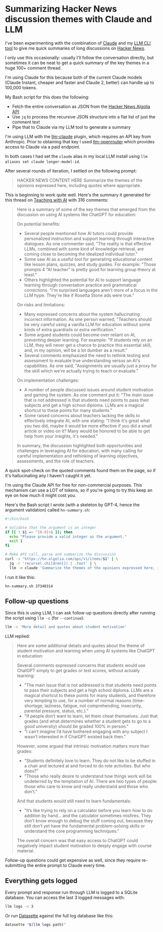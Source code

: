 # Summarizing Hacker News discussion themes with Claude and LLM

I've been experimenting with the combination of [Claude](https://claude.ai/) and my [LLM CLI tool](https://llm.datasette.io/) to give me quick summaries of long discussions on [Hacker News](https://news.ycombinator.com/).

I only use this occasionally: usually I'll follow the conversation directly, but sometimes it can be neat to get a quick summary of the key themes in a huge 100+ comment thread.

I'm using Claude for this because both of the current Claude models (Claude Instant, cheaper and faster and Claude 2, better) can handle up to 100,000 tokens.

My Bash script for this does the following:

- Fetch the entire conversation as JSON from the [Hacker News Algolia API](https://hn.algolia.com/api)
- Use `jq` to process the recursive JSON structure into a flat list of just the comment text
- Pipe that to Claude via my LLM tool to generate a summary

I'm using LLM with the [llm-claude](https://github.com/) plugin, which requires an API key from Anthropic. Prior to obtaining that key I used [llm-openrouter](https://github.com/simonw/llm-openrouter) which provides access to Claude via a paid endpoint.

In both cases I had set the `claude` alias in my local LLM install using `llm aliases set claude longer-model-id`.

After several rounds of iteration, I settled on the following prompt:

> HACKER NEWS CONTENT HERE Summarize the themes of the opinions expressed here, including quotes where appropriate.

This is beginning to work quite well. Here's the summary it generated for this thread on [Teaching with AI](https://news.ycombinator.com/item?id=37340314) with 316 comments:

> Here is a summary of some of the key themes that emerged from the discussion on using AI systems like ChatGPT for education:
> 
> On potential benefits:
> 
> - Several people mentioned how AI tutors could provide personalized instruction and support learning through interactive dialogues. As one commenter said, "The reality is that effective LLMs, combined with some kind of knowledge retrieval, are coming close to becoming the idealized individual tutor."
> - Some saw AI as a useful tool for generating educational content like lesson plans, quizzes, and study guides. For example: "Those prompts 4 "AI teacher" is pretty good for learning group theory at least."
> - Others highlighted the potential for AI to support language learning through conversation practice and grammatical corrections. "I'm surprised languages aren't more of a focus in the LLM hype. They're like if Rosetta Stone ads were true."
> 
> On risks and limitations:
> 
> - Many expressed concerns about the system hallucinating incorrect information. As one person warned, "Teachers should be very careful using a vanilla LLM for education without some kinds of extra guardrails or extra verification."
> - Some argued students could become over reliant on AI, preventing deeper learning. For example: "If students rely on an LLM, they will never get a chance to practice this essential skill, and, in my opinion, will be a lot dumber as a result."
> - Several comments emphasized the need to rethink testing and assessment to evaluate true understanding versus an AI's capabilities. As one said, "Assignments are usually just a proxy for the skill which we're actually trying to teach or evaluate."
> 
> On implementation challenges: 
> 
> - A number of people discussed issues around student motivation and gaming the system. As one comment put it: "The main issue that is not addressed is that students need points to pass their subjects and get a high school diploma. LLMs are a magical shortcut to these points for many students."
> - Some raised concerns about teachers lacking the skills to effectively integrate AI, with one stating: "I think it's great what you two did, maybe it would be more effective if you did a small article or video on it? Many would be honored to be able to get help from your insights, it's needed."
> 
> In summary, the discussion highlighted both opportunities and challenges in leveraging AI for education, with many calling for careful implementation and rethinking of learning objectives, assessments, and the role of teachers.

A quick spot-check on the quoted comments found them on the page, so if it's hallucinating any I haven't caught it yet.

I'm using the Claude API for free for non-commercial purposes. This mechanism can use a LOT of tokens, so if you're going to try this keep an eye on how much it might cost you.

Here's the Bash script I wrote (with a skeleton by GPT-4, hence the argument validation) called `hn-summary.sh`:

```bash
#!/bin/bash

# Validate that the argument is an integer
if [[ ! $1 =~ ^[0-9]+$ ]]; then
  echo "Please provide a valid integer as the argument."
  exit 1
fi

# Make API call, parse and summarize the discussion
curl -s "https://hn.algolia.com/api/v1/items/$1" | \
  jq -r 'recurse(.children[]) | .text' | \
  llm -m claude 'Summarize the themes of the opinions expressed here, including quotes where appropriate.'

```
I run it like this:
```bash
hn-summary.sh 37340314
```

## Follow-up questions

Since this is using LLM, I can ask follow-up questions directly after running the script using `llm -c` (for `--continue`):

```bash
llm -c 'More detail and quotes about student motivation'
```
LLM replied:

> Here are some additional details and quotes about the theme of student motivation and learning when using AI systems like ChatGPT in education:
>
> Several comments expressed concerns that students would use ChatGPT simply to get grades or test scores, without actually learning:
>
> - "The main issue that is not addressed is that students need points to pass their subjects and get a high school diploma. LLMs are a magical shortcut to these points for many students, and therefore very tempting to use, for a number of normal reasons (time-shortage, laziness, fatigue, not comprehending, insecurity, parental pressure, status, etc.)."
> - "If people don’t want to learn, let them cheat themselves. Just that grades (and what determines whether a student gets to go to a good university) should be graded 100% in person."
> - "I can’t imagine I’d have bothered engaging with any subject I wasn’t interested in if ChatGPT existed back then."
>
> However, some argued that intrinsic motivation matters more than grades:
>
> - "Students definitely love to learn. They do not like to be stuffed in a chair and lectured at and forced to do rote activities. But who does?"
> - "Those who really desire to understand how things work will be undeterred by the temptation of AI. There are two types of people: those who care to know and really understand and those who don’t." 
>
> And that students would still need to learn fundamentals:
>
> - "It’s like trying to rely on a calculator before you learn how to do addition by hand... and the calculator sometimes misfires. They don’t know enough to debug the stuff coming out, because they still don’t yet have the fundamental problem-solving skills or understand the core programming techniques."
>
> The overall concern was that easy access to ChatGPT could negatively impact student motivation to deeply engage with course material.

Follow-up questions could get expensive as well, since they require re-submitting the entire prompt to Claude every time.

## Everything gets logged

Every prompt and response run through LLM is logged to a SQLite database. You can access the last 3 logged messages with:

```bash
llm logs -n 3
```
Or run [Datasette](https://datasette.io/) against the full log database like this:
```bash
datasette "$(llm logs path)"
```
